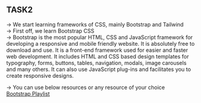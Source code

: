 ## TASK2

-> We start learning frameworks of CSS, mainly Bootstrap and Tailwind <br>
-> First off, we learn Bootstrap CSS  <br>
-> Bootstrap is the most popular HTML, CSS and JavaScript framework for developing a responsive and mobile friendly website. 
It is absolutely free to download and use.
It is a front-end framework used for easier and faster web development.
It includes HTML and CSS based design templates for typography, forms, buttons, tables, navigation, modals, image carousels and many others.
It can also use JavaScript plug-ins and facilitates you to create responsive designs. <br>

-> You can use below resources or any resource of your choice <br>
[Bootstrap Playlist](https://www.youtube.com/watch?v=O_9u1P5YjVc&list=PL4cUxeGkcC9joIM91nLzd_qaH_AimmdAR)
